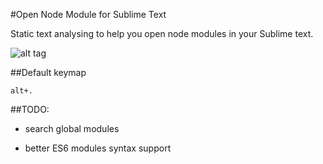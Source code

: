 #Open Node Module for Sublime Text

Static text analysing to help you open node modules in your Sublime text.

![alt tag](https://raw.github.com/oyyd/open_node_module_for_sublime/master/demo_thumbnail.gif)

##Default keymap

`alt+.`

##TODO:

* search global modules

* better ES6 modules syntax support
